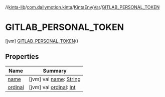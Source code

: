 //[kinta-lib](../../../../../index.md)/[com.dailymotion.kinta](../../../index.md)/[KintaEnv](../../index.md)/[Var](../index.md)/[GITLAB_PERSONAL_TOKEN](index.md)



# GITLAB_PERSONAL_TOKEN  
 [jvm] [GITLAB_PERSONAL_TOKEN](index.md)()  
   


## Properties  
  
|  Name |  Summary | 
|---|---|
| <a name="com.dailymotion.kinta/KintaEnv.Var.GITLAB_PERSONAL_TOKEN/name/#/PointingToDeclaration/"></a>[name](name.md)| <a name="com.dailymotion.kinta/KintaEnv.Var.GITLAB_PERSONAL_TOKEN/name/#/PointingToDeclaration/"></a> [jvm] val [name](name.md): [String](https://kotlinlang.org/api/latest/jvm/stdlib/kotlin/-string/index.html)   <br>|
| <a name="com.dailymotion.kinta/KintaEnv.Var.GITLAB_PERSONAL_TOKEN/ordinal/#/PointingToDeclaration/"></a>[ordinal](ordinal.md)| <a name="com.dailymotion.kinta/KintaEnv.Var.GITLAB_PERSONAL_TOKEN/ordinal/#/PointingToDeclaration/"></a> [jvm] val [ordinal](ordinal.md): [Int](https://kotlinlang.org/api/latest/jvm/stdlib/kotlin/-int/index.html)   <br>|

